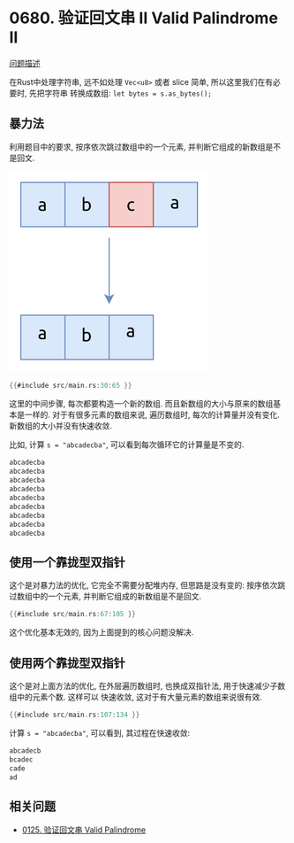 # 0680. 验证回文串 II Valid Palindrome II

[问题描述](https://leetcode.com/problems/valid-palindrome-ii)

在Rust中处理字符串, 远不如处理 `Vec<u8>` 或者 slice 简单, 所以这里我们在有必要时, 先把字符串
转换成数组: `let bytes = s.as_bytes();`

## 暴力法

利用题目中的要求, 按序依次跳过数组中的一个元素, 并判断它组成的新数组是不是回文.

![remove-one-element](assets/remove-one-element.svg)

```rust
{{#include src/main.rs:30:65 }}
```

这里的中间步骤, 每次都要构造一个新的数组. 而且新数组的大小与原来的数组基本是一样的.
对于有很多元素的数组来说, 遍历数组时, 每次的计算量并没有变化. 新数组的大小并没有快速收敛.

比如, 计算 `s = "abcadecba"`, 可以看到每次循环它的计算量是不变的.

```text
abcadecba
abcadecba
abcadecba
abcadecba
abcadecba
abcadecba
abcadecba
abcadecba
abcadecba
```

## 使用一个靠拢型双指针

这个是对暴力法的优化, 它完全不需要分配堆内存, 但思路是没有变的:
按序依次跳过数组中的一个元素, 并判断它组成的新数组是不是回文.

```rust
{{#include src/main.rs:67:105 }}
```

这个优化基本无效的, 因为上面提到的核心问题没解决.

## 使用两个靠拢型双指针

这个是对上面方法的优化, 在外层遍历数组时, 也换成双指针法, 用于快速减少子数组中的元素个数. 这样可以
快速收敛, 这对于有大量元素的数组来说很有效.

```rust
{{#include src/main.rs:107:134 }}
```

计算 `s = "abcadecba"`, 可以看到, 其过程在快速收敛:

```text
abcadecb
bcadec
cade
ad
```

## 相关问题

- [0125. 验证回文串 Valid Palindrome](../0125.valid-palindrome/index.md)
